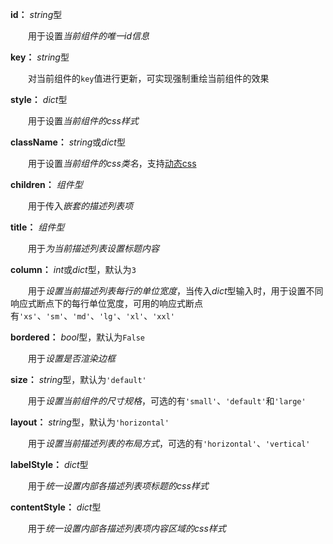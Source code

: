 **id：** *string*型

　　用于设置*当前组件的唯一id信息*

**key：** *string*型

　　对当前组件的`key`值进行更新，可实现强制重绘当前组件的效果

**style：** *dict*型

　　用于设置*当前组件的css样式*

**className：** *string*或*dict*型

　　用于设置*当前组件的css类名*，支持[动态css](/advanced-classname)

**children：** *组件型*

　　用于传入*嵌套的描述列表项*

**title：** *组件型*

　　用于*为当前描述列表设置标题内容*

**column：** *int*或*dict*型，默认为`3`

　　用于*设置当前描述列表每行的单位宽度*，当传入*dict*型输入时，用于设置不同响应式断点下的每行单位宽度，可用的响应式断点有`'xs'`、`'sm'`、`'md'`、`'lg'`、`'xl'`、`'xxl'`

**bordered：** *bool*型，默认为`False`

　　用于*设置是否渲染边框*

**size：** *string*型，默认为`'default'`

　　用于*设置当前组件的尺寸规格*，可选的有`'small'`、`'default'`和`'large'`

**layout：** *string*型，默认为`'horizontal'`

　　用于*设置当前描述列表的布局方式*，可选的有`'horizontal'`、`'vertical'`

**labelStyle：** *dict*型

　　用于*统一设置内部各描述列表项标题的css样式*

**contentStyle：** *dict*型

　　用于*统一设置内部各描述列表项内容区域的css样式*



